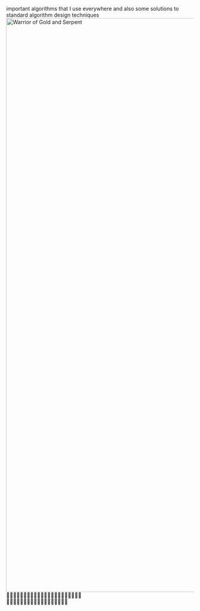 important algorithms that I use everywhere and also some solutions to standard algorithm design techniques   
 <img width="1024" height="1536" alt="Warrior of Gold and Serpent" src="https://github.com/user-attachments/assets/60bcb7e5-ed57-4964-89a9-800ec8d6ae35" />
🧮🧮🧮🧮🧮🧮🧮🧮🧮🧮🧮🧮🧮🧮🧮🧮🧮🧮🧮🧮🧮🧮  
🧮🧮🧮🧮🧮🧮🧮🧮🧮🧮🧮🧮🧮🧮🧮🧮🧮🧮



